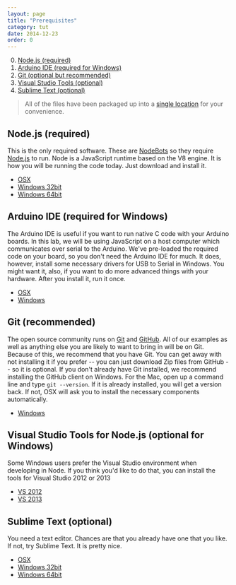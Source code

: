 ```yaml
---
layout: page
title: "Prerequisites"
category: tut
date: 2014-12-23
order: 0
---
```


0. [Node.js (required)](#nodejs)
0. [Arduino IDE (required for Windows)](#arduino)
0. [Git (optional but recommended)](#git)
0. [Visual Studio Tools (optional)](#vs)
0. [Sublime Text (optional)](#sublime)

> All of the files have been packaged up into a [single location](https://www.dropbox.com/sh/v4krjmg3rcctdvw/AADja4svpkxiA2zTXFDZe0PYa?dl=0) for your convenience.

<a name="nodejs"></a>
## Node.js (required) 
This is the only required software.  These are [NodeBots](http://nodebots.io) so they require [Node.js](http://nodejs.org) to run. Node is a JavaScript runtime based on the V8 engine.  It is how you will be running the code today.  Just download and install it.

- [OSX](http://nodejs.org/dist/v0.10.33/node-v0.10.33.pkg)
- [Windows 32bit](http://nodejs.org/dist/v0.10.33/node-v0.10.33-x86.msi)
- [Windows 64bit](http://nodejs.org/dist/v0.10.33/x64/node-v0.10.33-x64.msi)

<a name="arduino"></a>
## Arduino IDE (required for Windows)
The Arduino IDE is useful if you want to run native C code with your Arduino boards.  In this lab, we will be using JavaScript on a host computer which communicates over serial to the Arduino.  We've pre-loaded the required code on your board, so you don't need the Arduino IDE for much.  It does, however, install some necessary drivers for USB to Serial in Windows.  You might want it, also, if you want to do more advanced things with your hardware.  After you install it, run it once.

- [OSX](http://arduino.cc/download.php?f=/arduino-1.0.6-macosx.zip)
- [Windows](http://arduino.cc/download.php?f=/arduino-1.0.6-windows.exe)

<a name="git"></a>
## Git (recommended)
The open source community runs on [Git](http://git-scm.com/) and [GitHub](http://github.com).  All of our examples as well as anything else you are likely to want to bring in will be on Git.  Because of this, we recommend that you have Git.  You can get away with not installing it if you prefer -- you can just download Zip files from GitHub -- so it is optional.  If you don't already have Git installed, we recommend installing the GitHub client on Windows.  For the Mac, open up a command line and type `git --version`.  If it is already installed, you will get a version back.  If not, OSX will ask you to install the necessary components automatically.

- [Windows](https://github-windows.s3.amazonaws.com/GitHubSetup.exe)

<a name="vs"></a>
## Visual Studio Tools for Node.js (optional for Windows)
Some Windows users prefer the Visual Studio environment when developing in Node.  If you think you'd like to do that, you can install the tools for Visual Studio 2012 or 2013

- [VS 2012](http://nodejstools.codeplex.com/downloads/get/946896)
- [VS 2013](http://nodejstools.codeplex.com/downloads/get/946895)

<a name="sublime"></a>
## Sublime Text (optional)
You need a text editor.  Chances are that you already have one that you like.  If not, try Sublime Text.  It is pretty nice.

- [OSX](http://c758482.r82.cf2.rackcdn.com/Sublime%20Text%202.0.2.dmg)
- [Windows 32bit](http://c758482.r82.cf2.rackcdn.com/Sublime%20Text%202.0.2%20Setup.exe)
- [Windows 64bit](http://c758482.r82.cf2.rackcdn.com/Sublime%20Text%202.0.2%20x64%20Setup.exe)

